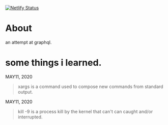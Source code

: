 [![Netlify Status](https://api.netlify.com/api/v1/badges/08a86ac5-e509-4f80-9e42-d9245b29d067/deploy-status)](https://app.netlify.com/sites/romantic-ride-df46e4/deploys)


# About

an attempt at graphql.

# some things i learned.

MAY11, 2020
> xargs is a command used to compose new commands from standard output.

MAY11, 2020
> kill -9 is a process kill by the kernel that can't can caught and/or interrupted.  